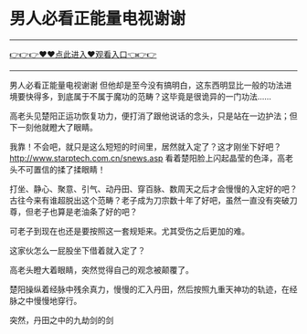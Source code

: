 # 男人必看正能量电视谢谢

<hr/> <a href="https://github.com/nemmp/jaok/issues/2">👉👉👉♥♥点此进入♥观看入口👈👉👉</a><hr/>

男人必看正能量电视谢谢
但他却是至今没有搞明白，这东西明显比一般的功法进境要快得多，到底属于不属于魔功的范畴？这毕竟是很诡异的一门功法……

高老头见楚阳正运功恢复功力，便打消了跟他说话的念头，只是站在一边护法；但下一刻他就瞪大了眼睛。

我靠！不会吧，就只是这么短短的时间里，居然就入定了？这才刚坐下好吧？
http://www.starptech.com.cn/snews.asp
看着楚阳脸上闪起晶莹的色泽，高老头不可置信的揉了揉眼睛！

打坐、静心、聚意、引气、动丹田、穿百脉、数周天之后才会慢慢的入定好的吧？古往今来有谁超脱出这个范畴？老子成为刀宗数十年了好吧，虽然一直没有突破刀尊，但老子也算是老油条了好的吧？

可老子到现在也还是要按照这一套规矩来。尤其受伤之后更加的难。

这家伙怎么一屁股坐下借着就入定了？

高老头瞪大着眼睛，突然觉得自己的观念被颠覆了。

楚阳操纵着经脉中残余真力，慢慢的汇入丹田，然后按照九重天神功的轨迹，在经脉之中慢慢地穿行。

突然，丹田之中的九劫剑的剑

